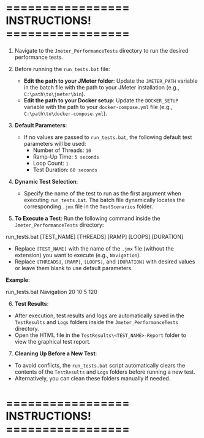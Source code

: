 ================= INSTRUCTIONS! =================
=

1. Navigate to the `Jmeter_PerformanceTests` directory to run the desired performance tests.

2. Before running the `run_tests.bat` file:
   - **Edit the path to your JMeter folder**:
     Update the `JMETER_PATH` variable in the batch file with the path to your JMeter installation (e.g., `C:\path\to\jmeter\bin`).
   - **Edit the path to your Docker setup**:
     Update the `DOCKER_SETUP` variable with the path to your `docker-compose.yml` file (e.g., `C:\path\to\docker-compose.yml`).

3. **Default Parameters**:
   - If no values are passed to `run_tests.bat`, the following default test parameters will be used:
     - Number of Threads: `10`
     - Ramp-Up Time: `5 seconds`
     - Loop Count: `1`
     - Test Duration: `60 seconds`

4. **Dynamic Test Selection**:
   - Specify the name of the test to run as the first argument when executing `run_tests.bat`. The batch file dynamically locates the corresponding `.jmx` file in the `TestScenarios` folder.

5. **To Execute a Test**:
   Run the following command inside the `Jmeter_PerformanceTests` directory:

run_tests.bat [TEST_NAME] [THREADS] [RAMP] [LOOPS] [DURATION]

- Replace `[TEST_NAME]` with the name of the `.jmx` file (without the extension) you want to execute (e.g., `Navigation`).
- Replace `[THREADS]`, `[RAMP]`, `[LOOPS]`, and `[DURATION]` with desired values or leave them blank to use default parameters.

**Example**:

run_tests.bat Navigation 20 10 5 120

6. **Test Results**:
- After execution, test results and logs are automatically saved in the `TestResults` and `Logs` folders inside the `Jmeter_PerformanceTests` directory.
- Open the HTML file in the `TestResults\<TEST_NAME>-Report` folder to view the graphical test report.

7. **Cleaning Up Before a New Test**:
- To avoid conflicts, the `run_tests.bat` script automatically clears the contents of the `TestResults` and `Logs` folders before running a new test.
- Alternatively, you can clean these folders manually if needed.

================= INSTRUCTIONS! =================
=
